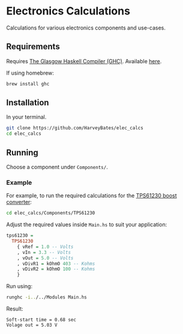 # Electronics Calculations

Calculations for various electronics components and use-cases.

## Requirements

Requires [The Glasgow Haskell Compiler (GHC)](https://www.haskell.org/ghc).
Available [here](https://www.haskell.org/ghc/distribution_packages.html).

If using homebrew:

```bash
brew install ghc
```

## Installation

In your terminal.

```bash
git clone https://github.com/HarveyBates/elec_calcs
cd elec_calcs
```

## Running

Choose a component under `Components/`.

### Example

For example, to run the required calculations for the
[TPS61230 boost converter](https://www.ti.com/lit/ds/symlink/tps61230.pdf):

```bash
cd elec_calcs/Components/TPS61230
```

Adjust the required values inside `Main.hs` to suit your application:

```haskell
tps61230 =
  TPS61230
    { vRef = 1.0 -- Volts
    , vIn = 3.3 -- Volts
    , vOut = 5.0 -- Volts
    , vDivR1 = kOhmO 403 -- Kohms
    , vDivR2 = kOhmO 100 -- Kohms
    }
```

Run using:

```bash
runghc -i../../Modules Main.hs
```

Result:

```
Soft-start time = 0.68 sec
Volage out = 5.03 V
```
